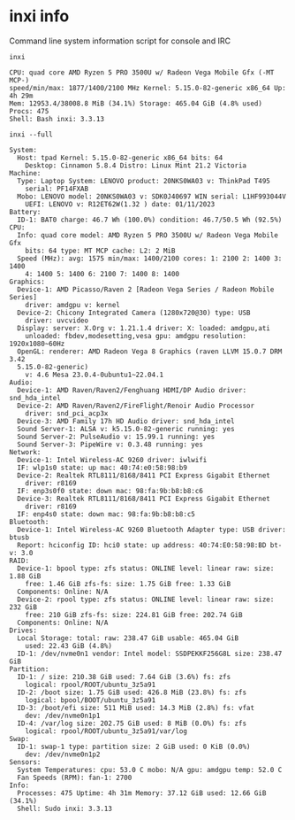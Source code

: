 # inxi info

Command line system information script for console and IRC

`inxi`

	CPU: quad core AMD Ryzen 5 PRO 3500U w/ Radeon Vega Mobile Gfx (-MT MCP-)
	speed/min/max: 1877/1400/2100 MHz Kernel: 5.15.0-82-generic x86_64 Up: 4h 29m
	Mem: 12953.4/38008.8 MiB (34.1%) Storage: 465.04 GiB (4.8% used) Procs: 475
	Shell: Bash inxi: 3.3.13


`inxi --full`

	System:
	  Host: tpad Kernel: 5.15.0-82-generic x86_64 bits: 64
	    Desktop: Cinnamon 5.8.4 Distro: Linux Mint 21.2 Victoria
	Machine:
	  Type: Laptop System: LENOVO product: 20NKS0WA03 v: ThinkPad T495
	    serial: PF14FXAB
	  Mobo: LENOVO model: 20NKS0WA03 v: SDK0J40697 WIN serial: L1HF993044V
	    UEFI: LENOVO v: R12ET62W(1.32 ) date: 01/11/2023
	Battery:
	  ID-1: BAT0 charge: 46.7 Wh (100.0%) condition: 46.7/50.5 Wh (92.5%)
	CPU:
	  Info: quad core model: AMD Ryzen 5 PRO 3500U w/ Radeon Vega Mobile Gfx
	    bits: 64 type: MT MCP cache: L2: 2 MiB
	  Speed (MHz): avg: 1575 min/max: 1400/2100 cores: 1: 2100 2: 1400 3: 1400
	    4: 1400 5: 1400 6: 2100 7: 1400 8: 1400
	Graphics:
	  Device-1: AMD Picasso/Raven 2 [Radeon Vega Series / Radeon Mobile Series]
	    driver: amdgpu v: kernel
	  Device-2: Chicony Integrated Camera (1280x720@30) type: USB
	    driver: uvcvideo
	  Display: server: X.Org v: 1.21.1.4 driver: X: loaded: amdgpu,ati
	    unloaded: fbdev,modesetting,vesa gpu: amdgpu resolution: 1920x1080~60Hz
	  OpenGL: renderer: AMD Radeon Vega 8 Graphics (raven LLVM 15.0.7 DRM 3.42
	  5.15.0-82-generic)
	    v: 4.6 Mesa 23.0.4-0ubuntu1~22.04.1
	Audio:
	  Device-1: AMD Raven/Raven2/Fenghuang HDMI/DP Audio driver: snd_hda_intel
	  Device-2: AMD Raven/Raven2/FireFlight/Renoir Audio Processor
	    driver: snd_pci_acp3x
	  Device-3: AMD Family 17h HD Audio driver: snd_hda_intel
	  Sound Server-1: ALSA v: k5.15.0-82-generic running: yes
	  Sound Server-2: PulseAudio v: 15.99.1 running: yes
	  Sound Server-3: PipeWire v: 0.3.48 running: yes
	Network:
	  Device-1: Intel Wireless-AC 9260 driver: iwlwifi
	  IF: wlp1s0 state: up mac: 40:74:e0:58:98:b9
	  Device-2: Realtek RTL8111/8168/8411 PCI Express Gigabit Ethernet
	    driver: r8169
	  IF: enp3s0f0 state: down mac: 98:fa:9b:b8:b8:c6
	  Device-3: Realtek RTL8111/8168/8411 PCI Express Gigabit Ethernet
	    driver: r8169
	  IF: enp4s0 state: down mac: 98:fa:9b:b8:b8:c5
	Bluetooth:
	  Device-1: Intel Wireless-AC 9260 Bluetooth Adapter type: USB driver: btusb
	  Report: hciconfig ID: hci0 state: up address: 40:74:E0:58:98:BD bt-v: 3.0
	RAID:
	  Device-1: bpool type: zfs status: ONLINE level: linear raw: size: 1.88 GiB
	    free: 1.46 GiB zfs-fs: size: 1.75 GiB free: 1.33 GiB
	  Components: Online: N/A
	  Device-2: rpool type: zfs status: ONLINE level: linear raw: size: 232 GiB
	    free: 210 GiB zfs-fs: size: 224.81 GiB free: 202.74 GiB
	  Components: Online: N/A
	Drives:
	  Local Storage: total: raw: 238.47 GiB usable: 465.04 GiB
	    used: 22.43 GiB (4.8%)
	  ID-1: /dev/nvme0n1 vendor: Intel model: SSDPEKKF256G8L size: 238.47 GiB
	Partition:
	  ID-1: / size: 210.38 GiB used: 7.64 GiB (3.6%) fs: zfs
	    logical: rpool/ROOT/ubuntu_3z5a91
	  ID-2: /boot size: 1.75 GiB used: 426.8 MiB (23.8%) fs: zfs
	    logical: bpool/BOOT/ubuntu_3z5a91
	  ID-3: /boot/efi size: 511 MiB used: 14.3 MiB (2.8%) fs: vfat
	    dev: /dev/nvme0n1p1
	  ID-4: /var/log size: 202.75 GiB used: 8 MiB (0.0%) fs: zfs
	    logical: rpool/ROOT/ubuntu_3z5a91/var/log
	Swap:
	  ID-1: swap-1 type: partition size: 2 GiB used: 0 KiB (0.0%)
	    dev: /dev/nvme0n1p2
	Sensors:
	  System Temperatures: cpu: 53.0 C mobo: N/A gpu: amdgpu temp: 52.0 C
	  Fan Speeds (RPM): fan-1: 2700
	Info:
	  Processes: 475 Uptime: 4h 31m Memory: 37.12 GiB used: 12.66 GiB (34.1%)
	  Shell: Sudo inxi: 3.3.13

